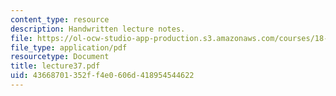 ```yaml
---
content_type: resource
description: Handwritten lecture notes.
file: https://ol-ocw-studio-app-production.s3.amazonaws.com/courses/18-704-seminar-in-algebra-and-number-theory-rational-points-on-elliptic-curves-fall-2004/43668701352ff4e0606d418954544622_lecture37.pdf
file_type: application/pdf
resourcetype: Document
title: lecture37.pdf
uid: 43668701-352f-f4e0-606d-418954544622
---
```

